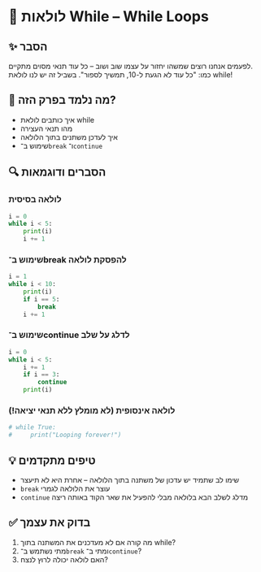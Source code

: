 # 📘 לולאות While – While Loops

## ✨ הסבר
לפעמים אנחנו רוצים שמשהו יחזור על עצמו שוב ושוב – כל עוד תנאי מסוים מתקיים.  
כמו: "כל עוד לא הגעת ל-10, תמשיך לספור". בשביל זה יש לנו לולאת while!

## 🧠 מה נלמד בפרק הזה?
- איך כותבים לולאת while  
- מהו תנאי העצירה  
- איך לעדכן משתנים בתוך הלולאה  
- שימוש ב־`break` ו־`continue`

## 🔍 הסברים ודוגמאות

### לולאה בסיסית
```python
i = 0
while i < 5:
    print(i)
    i += 1
```

### שימוש ב־break להפסקת לולאה
```python
i = 1
while i < 10:
    print(i)
    if i == 5:
        break
    i += 1
```

### שימוש ב־continue לדלג על שלב
```python
i = 0
while i < 5:
    i += 1
    if i == 3:
        continue
    print(i)
```

### לולאה אינסופית (לא מומלץ ללא תנאי יציאה!)
```python
# while True:
#     print("Looping forever!")
```

## 💡 טיפים מתקדמים
- שימו לב שתמיד יש עדכון של משתנה בתוך הלולאה – אחרת היא לא תיעצר  
- `break` עוצר את הלולאה לגמרי  
- `continue` מדלג לשלב הבא בלולאה מבלי להפעיל את שאר הקוד באותה ריצה

## ✅ בדוק את עצמך
1. מה קורה אם לא מעדכנים את המשתנה בתוך while?  
2. מתי נשתמש ב־`break` ומתי ב־`continue`?  
3. האם לולאה יכולה לרוץ לנצח?
